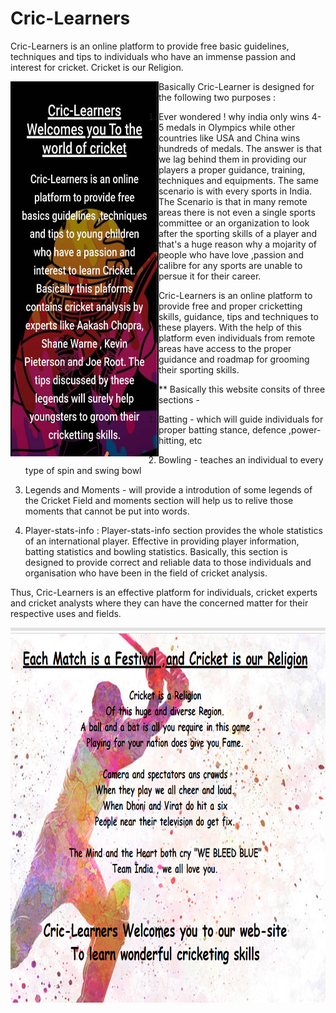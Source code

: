 # Cric-Learners
Cric-Learners is an online platform to provide free basic guidelines, techniques and tips to individuals who have an immense passion and interest  for cricket. Cricket is our Religion.

<img align="left" width="47%" height="600px" src="public/Home/profile.jpg">

Basically Cric-Learner is designed for the following two purposes :
1) Ever wondered ! why india only wins 4-5 medals in Olympics while other countries like USA and China wins hundreds of medals. The answer is that we lag behind them in providing our players a proper guidance, training, techniques and equipments. The same scenario is with every sports in India. The Scenario is that in many remote areas there is not even a single sports committee or an organization to look after the sporting skills of a player and that's a huge reason why a mojarity of people who have love ,passion and calibre for any sports are unable to persue it for their career.

Cric-Learners is an online platform to provide free and proper cricketting skills, guidance, tips and techniques to these players. With the help of this platform even individuals from remote areas have access to the proper guidance and roadmap for grooming their sporting skills.

** Basically this website consits of three sections -
1) Batting - which will guide individuals for proper batting stance, defence ,power-hitting, etc
2) Bowling - teaches an individual to every type of spin and swing bowl
3) Legends and Moments - will provide a introdution of some legends of the Cricket Field and moments section will help us to relive those moments that cannot be put into words.

2) Player-stats-info : Player-stats-info section provides the whole statistics of an international player. Effective in providing player information, batting statistics and bowling statistics. Basically, this section is designed to provide correct and reliable data to those individuals and organisation who have been in the field of cricket analysis.

Thus, Cric-Learners is an effective platform for individuals, cricket experts and cricket analysts where they can have the concerned matter for their respective uses and fields.


<img align="left" width="100%" height="600px" src="public/Home/profile1.png">


